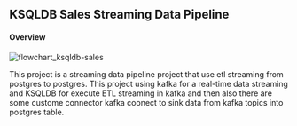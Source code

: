 ## KSQLDB Sales Streaming Data Pipeline 

#### Overview 
![flowchart_ksqldb-sales](https://github.com/user-attachments/assets/364a7b79-b44a-43f9-9db5-e42c9a9e6798)

This project is a streaming data pipeline project that use etl streaming from  postgres to postgres. This project using kafka for a real-time data streaming and KSQLDB for execute ETL streaming in kafka and then also there are some custome connector kafka coonect to sink data from kafka topics into postgres table.
